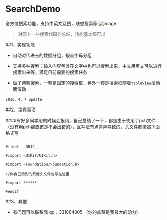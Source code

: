 # SearchDemo

全方位搜索功能，支持中英文互搜，联想搜索等
![image](https://github.com/honeycao/SearchDemo/blob/master/FriendSearch.gif ) 

>对网上一些搜索代码的总结，功能基本都可以

##1、实现功能

* 自动对传进去的数据分组，按首字母分组

* 支持多种搜索：输入内容包含在文字中也可以搜索出来，中文用英文可以进行搜索出来等，满足目前需要的搜索任务

* 做了两套搜索，一套是固定的搜索框，另外一套是搜索框随着`tableview`滚动而滚动

`2016、4、7 update`

##2、注意事项

####有好多同学用的时候会报错，自己总结了一下，都是由于使用了pch文件（没有用pch那应该是不会出错的），且写法有点差异导致的，头文件都按照下面格式写
```obj-c

#ifdef __OBJC__

#import <UIKit/UIKit.h>

#import <Foundation/Foundation.h>

//你自己用到的其他头文件也写在这里

#import ******

#endif

```

##3、其他
* 有问题可以联系我  qq：331864805  （你的点赞是我最大的动力）
